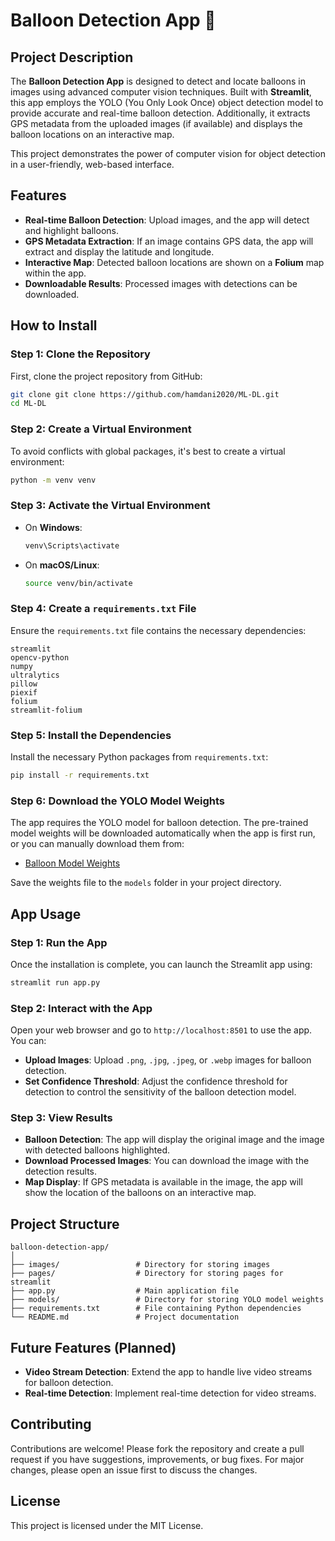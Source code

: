 # Balloon Detection App 🎈

## Project Description
The **Balloon Detection App** is designed to detect and locate balloons in images using advanced computer vision techniques. Built with **Streamlit**, this app employs the YOLO (You Only Look Once) object detection model to provide accurate and real-time balloon detection. Additionally, it extracts GPS metadata from the uploaded images (if available) and displays the balloon locations on an interactive map.

This project demonstrates the power of computer vision for object detection in a user-friendly, web-based interface.

## Features
- **Real-time Balloon Detection**: Upload images, and the app will detect and highlight balloons.
- **GPS Metadata Extraction**: If an image contains GPS data, the app will extract and display the latitude and longitude.
- **Interactive Map**: Detected balloon locations are shown on a **Folium** map within the app.
- **Downloadable Results**: Processed images with detections can be downloaded.

## How to Install

### Step 1: Clone the Repository
First, clone the project repository from GitHub:
```bash
git clone git clone https://github.com/hamdani2020/ML-DL.git
cd ML-DL
```

### Step 2: Create a Virtual Environment
To avoid conflicts with global packages, it's best to create a virtual environment:
```bash
python -m venv venv
```

### Step 3: Activate the Virtual Environment
- On **Windows**:
  ```bash
  venv\Scripts\activate
  ```
- On **macOS/Linux**:
  ```bash
  source venv/bin/activate
  ```

### Step 4: Create a `requirements.txt` File
Ensure the `requirements.txt` file contains the necessary dependencies:
```
streamlit
opencv-python
numpy
ultralytics
pillow
piexif
folium
streamlit-folium
```

### Step 5: Install the Dependencies
Install the necessary Python packages from `requirements.txt`:
```bash
pip install -r requirements.txt
```

### Step 6: Download the YOLO Model Weights
The app requires the YOLO model for balloon detection. The pre-trained model weights will be downloaded automatically when the app is first run, or you can manually download them from:
- [Balloon Model Weights](https://github.com/hamdani2020/balloon/raw/main/balloon.pt)

Save the weights file to the `models` folder in your project directory.

## App Usage

### Step 1: Run the App
Once the installation is complete, you can launch the Streamlit app using:
```bash
streamlit run app.py
```

### Step 2: Interact with the App
Open your web browser and go to `http://localhost:8501` to use the app. You can:
- **Upload Images**: Upload `.png`, `.jpg`, `.jpeg`, or `.webp` images for balloon detection.
- **Set Confidence Threshold**: Adjust the confidence threshold for detection to control the sensitivity of the balloon detection model.

### Step 3: View Results
- **Balloon Detection**: The app will display the original image and the image with detected balloons highlighted.
- **Download Processed Images**: You can download the image with the detection results.
- **Map Display**: If GPS metadata is available in the image, the app will show the location of the balloons on an interactive map.

## Project Structure
```
balloon-detection-app/
│
├── images/                 # Directory for storing images  
├── pages/                  # Directory for storing pages for streamlit
├── app.py                  # Main application file
├── models/                 # Directory for storing YOLO model weights
├── requirements.txt        # File containing Python dependencies
└── README.md               # Project documentation
```

## Future Features (Planned)
- **Video Stream Detection**: Extend the app to handle live video streams for balloon detection.
- **Real-time Detection**: Implement real-time detection for video streams.

## Contributing
Contributions are welcome! Please fork the repository and create a pull request if you have suggestions, improvements, or bug fixes. For major changes, please open an issue first to discuss the changes.

## License
This project is licensed under the MIT License.